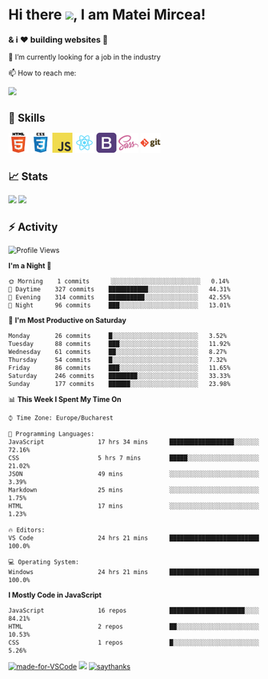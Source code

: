 # Hi there <img src="https://raw.githubusercontent.com/MartinHeinz/MartinHeinz/master/wave.gif" width="30px">, I am Matei Mircea!
### & i ❤️ building websites 🙌

🔭 I’m currently looking for a job in the industry

📫 How to reach me:

<a href="https://www.linkedin.com/in/mateimircea/">
  <img src="https://img.shields.io/badge/--linkedin?label=LinkedIn&logo=LinkedIn&style=social" />
<a>
 
 
## 🚀 Skills 
<div display="inline">
<img alt="HTML5" width="40px" src="https://raw.githubusercontent.com/github/explore/80688e429a7d4ef2fca1e82350fe8e3517d3494d/topics/html/html.png" />
<img alt="CSS3" width="40px" src="https://raw.githubusercontent.com/github/explore/80688e429a7d4ef2fca1e82350fe8e3517d3494d/topics/css/css.png" />
<img alt="JavaScript" width="40px" src="https://raw.githubusercontent.com/github/explore/80688e429a7d4ef2fca1e82350fe8e3517d3494d/topics/javascript/javascript.png" />
<img alt="React" width="40px" src="https://raw.githubusercontent.com/github/explore/80688e429a7d4ef2fca1e82350fe8e3517d3494d/topics/react/react.png" />
<img alt="bootstrap" width="40px" src="https://raw.githubusercontent.com/github/explore/78df643247d429f6cc873026c0622819ad797942/topics/bootstrap/bootstrap.png" />
<img alt="Sass" width="40px" src="https://raw.githubusercontent.com/github/explore/80688e429a7d4ef2fca1e82350fe8e3517d3494d/topics/sass/sass.png" />
<img alt="Git" width="40px" src="https://raw.githubusercontent.com/github/explore/80688e429a7d4ef2fca1e82350fe8e3517d3494d/topics/git/git.png" />
<div>


## 📈 Stats 
<div display="inline">
<img src="https://github-readme-stats.vercel.app/api/top-langs/?username=Matei87&theme=radical&show_icons=true" />
<img src="https://github-readme-stats.vercel.app/api?username=Matei87&theme=radical&show_icons=true" />
<div>


## :zap: Activity
<!--START_SECTION:waka-->
![Profile Views](http://img.shields.io/badge/Profile%20Views-23-blue)

**I'm a Night 🦉** 

```text
🌞 Morning    1 commits      ░░░░░░░░░░░░░░░░░░░░░░░░░   0.14% 
🌆 Daytime    327 commits    ███████████░░░░░░░░░░░░░░   44.31% 
🌃 Evening    314 commits    ██████████░░░░░░░░░░░░░░░   42.55% 
🌙 Night      96 commits     ███░░░░░░░░░░░░░░░░░░░░░░   13.01%

```
📅 **I'm Most Productive on Saturday** 

```text
Monday       26 commits     █░░░░░░░░░░░░░░░░░░░░░░░░   3.52% 
Tuesday      88 commits     ███░░░░░░░░░░░░░░░░░░░░░░   11.92% 
Wednesday    61 commits     ██░░░░░░░░░░░░░░░░░░░░░░░   8.27% 
Thursday     54 commits     █░░░░░░░░░░░░░░░░░░░░░░░░   7.32% 
Friday       86 commits     ███░░░░░░░░░░░░░░░░░░░░░░   11.65% 
Saturday     246 commits    ████████░░░░░░░░░░░░░░░░░   33.33% 
Sunday       177 commits    ██████░░░░░░░░░░░░░░░░░░░   23.98%

```


📊 **This Week I Spent My Time On** 

```text
⌚︎ Time Zone: Europe/Bucharest

💬 Programming Languages: 
JavaScript               17 hrs 34 mins      ██████████████████░░░░░░░   72.16% 
CSS                      5 hrs 7 mins        █████░░░░░░░░░░░░░░░░░░░░   21.02% 
JSON                     49 mins             ░░░░░░░░░░░░░░░░░░░░░░░░░   3.39% 
Markdown                 25 mins             ░░░░░░░░░░░░░░░░░░░░░░░░░   1.75% 
HTML                     17 mins             ░░░░░░░░░░░░░░░░░░░░░░░░░   1.23%

🔥 Editors: 
VS Code                  24 hrs 21 mins      █████████████████████████   100.0%

💻 Operating System: 
Windows                  24 hrs 21 mins      █████████████████████████   100.0%

```

**I Mostly Code in JavaScript** 

```text
JavaScript               16 repos            █████████████████████░░░░   84.21% 
HTML                     2 repos             ██░░░░░░░░░░░░░░░░░░░░░░░   10.53% 
CSS                      1 repos             █░░░░░░░░░░░░░░░░░░░░░░░░   5.26%

```



<!--END_SECTION:waka-->
  
  
  

[![made-for-VSCode](https://img.shields.io/badge/Made%20for-VSCode-1f425f.svg)](https://code.visualstudio.com/)
<img src="https://img.shields.io/badge/MADE%20WITH%20%E2%9D%A4%EF%B8%8F%20IN-ROMANIA-%23CD0000?style=for-the-badge" />
[![saythanks](https://img.shields.io/badge/say-thanks-ff69b4.svg)](https://saythanks.io/to/kennethreitz)
